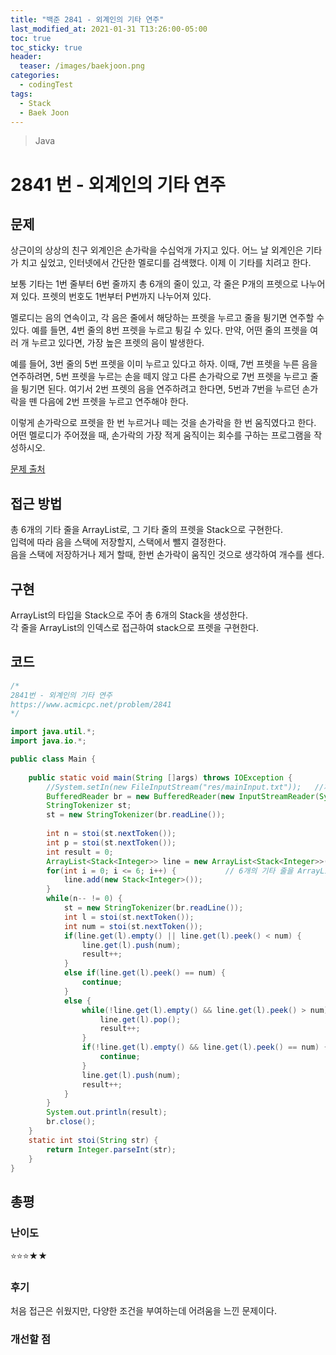 ```yaml
---
title: "백준 2841 - 외계인의 기타 연주"
last_modified_at: 2021-01-31 T13:26:00-05:00
toc: true
toc_sticky: true
header:
  teaser: /images/baekjoon.png
categories: 
  - codingTest
tags:
  - Stack
  - Baek Joon
---
```


> Java

2841 번 - 외계인의 기타 연주
=============
 
## 문제
상근이의 상상의 친구 외계인은 손가락을 수십억개 가지고 있다. 어느 날 외계인은 기타가 치고 싶었고, 인터넷에서 간단한 멜로디를 검색했다. 이제 이 기타를 치려고 한다.  

보통 기타는 1번 줄부터 6번 줄까지 총 6개의 줄이 있고, 각 줄은 P개의 프렛으로 나누어져 있다. 프렛의 번호도 1번부터 P번까지 나누어져 있다.  

멜로디는 음의 연속이고, 각 음은 줄에서 해당하는 프렛을 누르고 줄을 튕기면 연주할 수 있다. 예를 들면, 4번 줄의 8번 프렛을 누르고 튕길 수 있다. 만약, 어떤 줄의 프렛을 여러 개 누르고 있다면, 가장 높은 프렛의 음이 발생한다.  

예를 들어, 3번 줄의 5번 프렛을 이미 누르고 있다고 하자. 이때, 7번 프렛을 누른 음을 연주하려면, 5번 프렛을 누르는 손을 떼지 않고 다른 손가락으로 7번 프렛을 누르고 줄을 튕기면 된다. 여기서 2번 프렛의 음을 연주하려고 한다면, 5번과 7번을 누르던 손가락을 뗀 다음에 2번 프렛을 누르고 연주해야 한다.  

이렇게 손가락으로 프렛을 한 번 누르거나 떼는 것을 손가락을 한 번 움직였다고 한다. 어떤 멜로디가 주어졌을 때, 손가락의 가장 적게 움직이는 회수를 구하는 프로그램을 작성하시오.   

[문제 출처](https://www.acmicpc.net/problem/2841)  

## 접근 방법
총 6개의 기타 줄을 ArrayList로, 그 기타 줄의 프렛을 Stack으로 구현한다.  
입력에 따라 음을 스택에 저장할지, 스택에서 뺄지 결정한다.  
음을 스택에 저장하거나 제거 할때, 한번 손가락이 움직인 것으로 생각하여 개수를 센다.  

## 구현
ArrayList의 타입을 Stack으로 주어 총 6개의 Stack을 생성한다.  
각 줄을 ArrayList의 인덱스로 접근하여 stack으로 프렛을 구현한다.  

## 코드
```java
/*
2841번 - 외계인의 기타 연주
https://www.acmicpc.net/problem/2841
*/

import java.util.*;
import java.io.*;

public class Main {
	
    public static void main(String []args) throws IOException {        
    	//System.setIn(new FileInputStream("res/mainInput.txt"));	//제출 할 때 주석해야함
    	BufferedReader br = new BufferedReader(new InputStreamReader(System.in));
    	StringTokenizer st; 
    	st = new StringTokenizer(br.readLine());
    	
    	int n = stoi(st.nextToken());
    	int p = stoi(st.nextToken());
    	int result = 0;
    	ArrayList<Stack<Integer>> line = new ArrayList<Stack<Integer>>();
    	for(int i = 0; i <= 6; i++) {			// 6개의 기타 줄을 ArrayList, 각 기타 줄의 플랫을 stack으로 생성
    		line.add(new Stack<Integer>());
    	}
    	while(n-- != 0) {
    		st = new StringTokenizer(br.readLine());
    		int l = stoi(st.nextToken());
    		int num = stoi(st.nextToken());
    		if(line.get(l).empty() || line.get(l).peek() < num) {		// 해당하는 줄에 손가락이 없거나, 기존에 있던 음보다 높으면 추가한다.
    			line.get(l).push(num);
    			result++;
    		}
    		else if(line.get(l).peek() == num) {						// 만약 같은 음이면, 누른 상태로 음을 재생 할 수 있으므로, continue한다.
    			continue;
    		}
    		else {
    			while(!line.get(l).empty() && line.get(l).peek() > num) {	// 현재 스택에서 재생할 음까지 pop을한다
    				line.get(l).pop();
    				result++;
    			}
    			if(!line.get(l).empty() && line.get(l).peek() == num) {		// 만약 같은 음에 도달하면 음을 바로 재생하면 되므로 continue 한다.
    				continue;
    			}
    			line.get(l).push(num);										// 중복되는 음이 없고, 현재 음보다 높은 음들을 제거하면 음을 stack에 넣고 연주한다. 
    			result++;
    		}
    	}
    	System.out.println(result);
    	br.close();
    }
    static int stoi(String str) {
    	return Integer.parseInt(str);
    }
}
```


## 총평
### 난이도
⭐⭐⭐★★
### 후기
처음 접근은 쉬웠지만, 다양한 조건을 부여하는데 어려움을 느낀 문제이다.  
### 개선할 점
